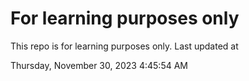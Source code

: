 # For learning purposes only
This repo is for learning purposes only.
Last updated at

Thursday, November 30, 2023 4:45:54 AM

